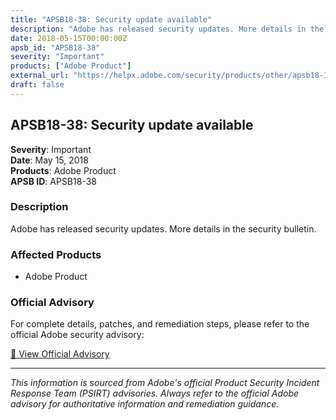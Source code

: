 ```yaml
---
title: "APSB18-38: Security update available"
description: "Adobe has released security updates. More details in the security bulletin."
date: 2018-05-15T00:00:00Z
apsb_id: "APSB18-38"
severity: "Important"
products: ["Adobe Product"]
external_url: "https://helpx.adobe.com/security/products/other/apsb18-38.html"
draft: false
---
```


## APSB18-38: Security update available

**Severity**: Important  
**Date**: May 15, 2018  
**Products**: Adobe Product  
**APSB ID**: APSB18-38

### Description

Adobe has released security updates. More details in the security bulletin.

### Affected Products

- Adobe Product


### Official Advisory

For complete details, patches, and remediation steps, please refer to the official Adobe security advisory:

[🔗 View Official Advisory](https://helpx.adobe.com/security/products/other/apsb18-38.html)

---

*This information is sourced from Adobe's official Product Security Incident Response Team (PSIRT) advisories. Always refer to the official Adobe advisory for authoritative information and remediation guidance.*
